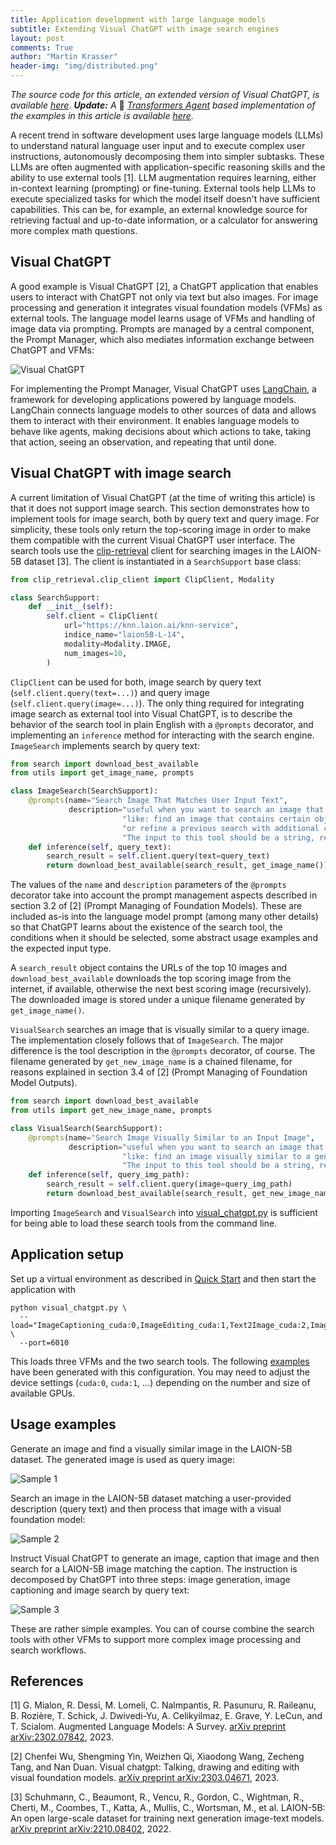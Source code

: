 ```yaml
---
title: Application development with large language models
subtitle: Extending Visual ChatGPT with image search engines
layout: post
comments: True
author: "Martin Krasser"
header-img: "img/distributed.png"
---
```


*The source code for this article, an extended version of Visual ChatGPT, is available [here](https://github.com/krasserm/visual-chatgpt)*.
***Update:** A* 🤗 *[Transformers Agent](https://huggingface.co/docs/transformers/transformers_agents) based implementation
of the examples in this article is available [here](https://colab.research.google.com/github/krasserm/transformers-agent-examples/blob/main/image-search.ipynb).*

A recent trend in software development uses large language models (LLMs) to understand natural language user input and
to execute complex user instructions, autonomously decomposing them into simpler subtasks. These LLMs are often augmented
with application-specific reasoning skills and the ability to use external tools \[1\]. LLM augmentation requires learning,
either in-context learning (prompting) or fine-tuning. External tools help LLMs to execute specialized tasks for which the
model itself doesn't have sufficient capabilities. This can be, for example, an external knowledge source for retrieving
factual and up-to-date information, or a calculator for answering more complex math questions.

## Visual ChatGPT

A good example is Visual ChatGPT \[2\], a ChatGPT application that enables users to interact with ChatGPT not only via
text but also images. For image processing and generation it integrates visual foundation models (VFMs) as external
tools. The language model learns usage of VFMs and handling of image data via prompting. Prompts are managed by a central
component, the Prompt Manager, which also mediates information exchange between ChatGPT and VFMs:

![Visual ChatGPT](/img/2023-04-03/visual-chatgpt.png)

For implementing the Prompt Manager, Visual ChatGPT uses [LangChain](https://python.langchain.com/en/latest/), a framework
for developing applications powered by language models. LangChain connects language models to other sources of data and
allows them to interact with their environment. It enables language models to behave like agents, making decisions about
which actions to take, taking that action, seeing an observation, and repeating that until done.

## Visual ChatGPT with image search

A current limitation of Visual ChatGPT (at the time of writing this article) is that it does not support image search.
This section demonstrates how to implement tools for image search, both by query text and query image. For simplicity,
these tools only return the top-scoring image in order to make them compatible with the current Visual ChatGPT user
interface. The search tools use the [clip-retrieval](https://github.com/rom1504/clip-retrieval) client for searching 
images in the LAION-5B dataset \[3\]. The client is instantiated in a `SearchSupport` base class:

```python
from clip_retrieval.clip_client import ClipClient, Modality

class SearchSupport:
    def __init__(self):
        self.client = ClipClient(
            url="https://knn.laion.ai/knn-service",
            indice_name="laion5B-L-14",
            modality=Modality.IMAGE,
            num_images=10,
        )
```

`ClipClient` can be used for both, image search by query text (`self.client.query(text=...)`) and query image
(`self.client.query(image=...)`). The only thing required for integrating image search as external tool into Visual
ChatGPT, is to describe the behavior of the search tool in plain English with a `@prompts` decorator, and implementing
an `inference` method for interacting with the search engine. `ImageSearch` implements search by query text:

```python
from search import download_best_available
from utils import get_image_name, prompts

class ImageSearch(SearchSupport):
    @prompts(name="Search Image That Matches User Input Text",
             description="useful when you want to search an image that matches a given description. "
                         "like: find an image that contains certain objects with certain properties, "
                         "or refine a previous search with additional criteria. " 
                         "The input to this tool should be a string, representing the description. ")
    def inference(self, query_text):
        search_result = self.client.query(text=query_text)
        return download_best_available(search_result, get_image_name())
```

The values of the `name` and `description` parameters of the `@prompts` decorator take into account the prompt management
aspects described in section 3.2 of \[2\] (Prompt Managing of Foundation Models). These are included as-is into the
language model prompt (among many other details) so that ChatGPT learns about the existence of the search tool, the
conditions when it should be selected, some abstract usage examples and the expected input type.

A `search_result` object contains the URLs of the top 10 images and `download_best_available` downloads the top scoring
image from the internet, if available, otherwise the next best scoring image (recursively). The downloaded image is stored
under a unique filename generated by `get_image_name()`.

`VisualSearch` searches an image that is visually similar to a query image. The implementation closely follows
that of `ImageSearch`. The major difference is the tool description in the `@prompts` decorator, of course. The filename
generated by `get_new_image_name` is a chained filename, for reasons explained in section 3.4 of \[2\] (Prompt Managing
of Foundation Model Outputs).

```python
from search import download_best_available
from utils import get_new_image_name, prompts

class VisualSearch(SearchSupport):
    @prompts(name="Search Image Visually Similar to an Input Image",
             description="useful when you want to search an image that is visually similar to an input image. "
                         "like: find an image visually similar to a generated or modified image. "
                         "The input to this tool should be a string, representing the input image path. ")
    def inference(self, query_img_path):
        search_result = self.client.query(image=query_img_path)
        return download_best_available(search_result, get_new_image_name(query_img_path, "visual-search"))
```

Importing `ImageSearch` and `VisualSearch` into [visual_chatgpt.py](https://github.com/krasserm/visual-chatgpt/blob/main/visual_chatgpt.py)
is sufficient for being able to load these search tools from the command line.

## Application setup

Set up a virtual environment as described in [Quick Start](https://github.com/krasserm/visual-chatgpt/blob/main/README.md#quick-start)
and then start the application with

```shell
python visual_chatgpt.py \
  --load="ImageCaptioning_cuda:0,ImageEditing_cuda:1,Text2Image_cuda:2,ImageSearch_,VisualSearch_" \ 
  --port=6010
```

This loads three VFMs and the two search tools. The following [examples](#usage-examples) have been generated with this
configuration. You may need to adjust the device settings (`cuda:0`, `cuda:1`, ...) depending on the number and size of
available GPUs.

## Usage examples

Generate an image and find a visually similar image in the LAION-5B dataset. The generated image is used as query image:

![Sample 1](/img/2023-04-03/sample-1.png)

Search an image in the LAION-5B dataset matching a user-provided description (query text) and then process that image
with a visual foundation model:

![Sample 2](/img/2023-04-03/sample-2.png)

Instruct Visual ChatGPT to generate an image, caption that image and then search for a LAION-5B image matching the
caption. The instruction is decomposed by ChatGPT into three steps: image generation, image captioning and image search
by query text:

![Sample 3](/img/2023-04-03/sample-3.png)

These are rather simple examples. You can of course combine the search tools with other VFMs to support more complex
image processing and search workflows.

## References

\[1\] G. Mialon, R. Dessì, M. Lomeli, C. Nalmpantis, R. Pasunuru, R. Raileanu, B. Rozière, T. Schick, J. Dwivedi-Yu,
A. Celikyilmaz, E. Grave, Y. LeCun, and T. Scialom. Augmented Language Models: A Survey.
[arXiv preprint arXiv:2302.07842](https://arxiv.org/abs/2302.07842), 2023.

\[2\] Chenfei Wu, Shengming Yin, Weizhen Qi, Xiaodong Wang, Zecheng Tang, and Nan Duan. Visual chatgpt: Talking, 
drawing and editing with visual foundation models.
[arXiv preprint arXiv:2303.04671](https://arxiv.org/abs/2303.04671), 2023.

\[3\] Schuhmann, C., Beaumont, R., Vencu, R., Gordon, C., Wightman, R., Cherti, M., Coombes, T., Katta, A., Mullis,
C., Wortsman, M., et al. LAION-5B: An open large-scale dataset for training next generation image-text models.
[arXiv preprint arXiv:2210.08402](https://arxiv.org/abs/2210.08402), 2022.
